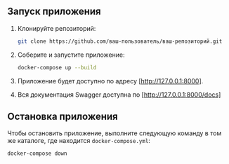 ## Запуск приложения

1. Клонируйте репозиторий:

    ```bash
    git clone https://github.com/ваш-пользователь/ваш-репозиторий.git
    ```

2. Соберите и запустите приложение:

    ```bash
    docker-compose up --build
    ```

3. Приложение будет доступно по адресу [http://127.0.0.1:8000].


4. Вся документация Swagger доступна по [http://127.0.0.1:8000/docs]


## Остановка приложения
Чтобы остановить приложение, выполните следующую команду в том же каталоге, где находится `docker-compose.yml`:

```bash
docker-compose down

